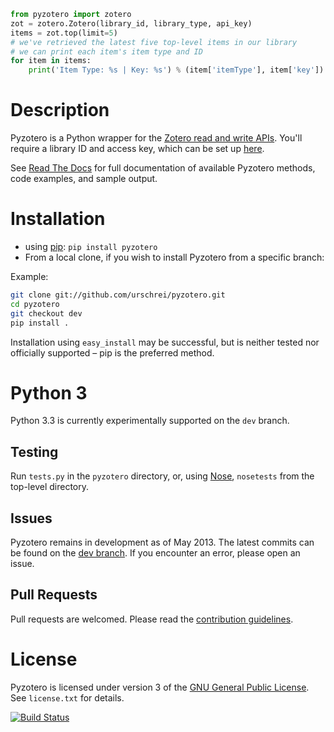 ``` python
from pyzotero import zotero
zot = zotero.Zotero(library_id, library_type, api_key)
items = zot.top(limit=5)
# we've retrieved the latest five top-level items in our library
# we can print each item's item type and ID
for item in items:
    print('Item Type: %s | Key: %s') % (item['itemType'], item['key'])
```

# Description #
Pyzotero is a Python wrapper for the [Zotero read and write APIs][1]. You'll require a library ID and access key, which can be set up [here][2].

See [Read The Docs][3] for full documentation of available Pyzotero methods, code examples, and sample output.

# Installation #

* using [pip][10]: `pip install pyzotero` 
* From a local clone, if you wish to install Pyzotero from a specific branch: 

Example:

``` bash
git clone git://github.com/urschrei/pyzotero.git
cd pyzotero
git checkout dev
pip install .
```

Installation using `easy_install` may be successful, but is neither tested nor officially supported – pip is the preferred method.

# Python 3 #

Python 3.3 is currently experimentally supported on the `dev` branch.

## Testing ##

Run `tests.py` in the `pyzotero` directory, or, using [Nose][7], `nosetests` from the top-level directory.

## Issues ##

Pyzotero remains in development as of May 2013. The latest commits can be found on the [dev branch][9]. If you encounter an error, please open an issue.

## Pull Requests ##

Pull requests are welcomed. Please read the [contribution guidelines](CONTRIBUTING.md). 

# License #

Pyzotero is licensed under version 3 of the [GNU General Public License][8]. See `license.txt` for details.  

[![Build Status](https://travis-ci.org/urschrei/pyzotero.png?branch=dev)](https://travis-ci.org/urschrei/pyzotero)


[1]: http://www.zotero.org/support/dev/server_api
[2]: https://www.zotero.org/settings/keys/new
[3]: http://pyzotero.readthedocs.org/en/latest/
[4]: http://packages.python.org/Pyzotero/
[5]: http://feedparser.org
[6]: http://pypi.python.org/pypi/pip
[7]: http://somethingaboutorange.com/mrl/projects/nose/1.0.0/
[8]: http://www.gnu.org/copyleft/gpl.html
[9]: https://github.com/urschrei/pyzotero/tree/dev
[10]: http://www.pip-installer.org/en/latest/index.html

